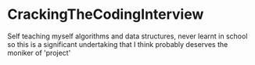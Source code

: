 # CrackingTheCodingInterview
Self teaching myself algorithms and data structures, never learnt in school so this is a significant undertaking that I think probably deserves the moniker of 'project'
